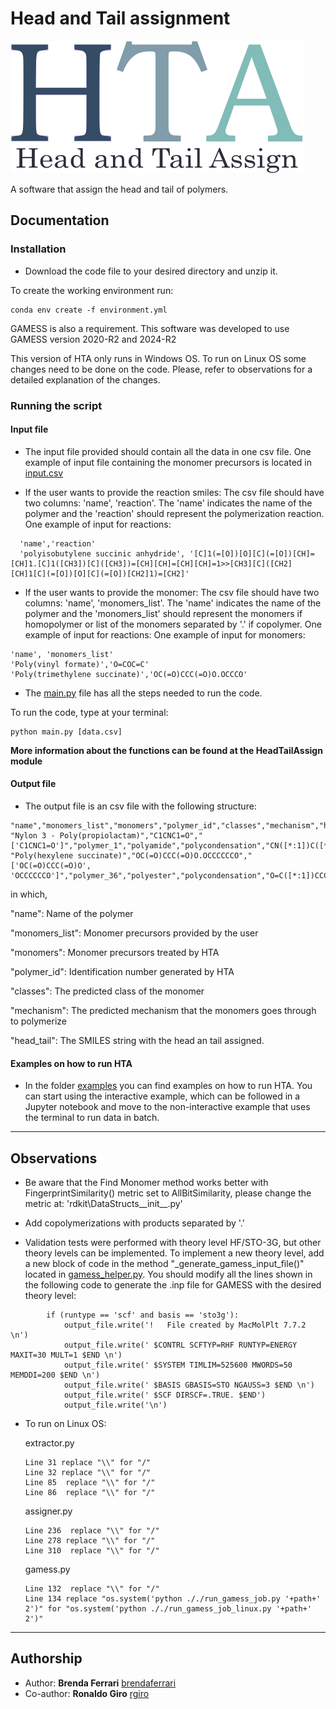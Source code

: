 # Head and Tail assignment

![HTA logo](resources/images/hta_logo.png)

A software that assign the head and tail of polymers.

## Documentation

### **Installation**

- Download the code file to your desired directory and unzip it.

To create the working environment run:

```
conda env create -f environment.yml
```

GAMESS is also a requirement. This software was developed to use GAMESS version 2020-R2 and 2024-R2

This version of HTA only runs in Windows OS. To run on Linux OS some changes need to be done on the code. Please, refer to observations for a detailed explanation of the changes.

### **Running the script**

#### Input file

- The input file provided should contain all the data in one csv file. One example of input file containing the monomer precursors is located in [input.csv](example/non-interactive/input.csv)

- If the user wants to provide the reaction smiles: The csv file should have two columns: 'name', 'reaction'. The 'name' indicates the name of the polymer and the 'reaction' should represent the polymerization reaction. One example of input for reactions:

```
  'name','reaction'
  'polyisobutylene succinic anhydride', '[C]1(=[O])[O][C](=[O])[CH]=[CH]1.[C]1([CH3])[C]([CH3])=[CH][CH]=[CH][CH]=1>>[CH3][C]([CH2][CH]1[C](=[O])[O][C](=[O])[CH2]1)=[CH2]'
```

- If the user wants to provide the monomer: The csv file should have two columns: 'name', 'monomers_list'. The 'name' indicates the name of the polymer and the 'monomers_list' should represent the monomers if homopolymer or list of the monomers separated by '.' if copolymer. One example of input for reactions: One example of input for monomers:

```
'name', 'monomers_list'
'Poly(vinyl formate)','O=COC=C'
'Poly(trimethylene succinate)','OC(=O)CCC(=O)O.OCCCO'
```

- The [main.py](main.py) file has all the steps needed to run the code.

To run the code, type at your terminal:

```
python main.py [data.csv]
```

**More information about the functions can be found at the HeadTailAssign module**

#### Output file

- The output file is an csv file with the following structure:

```
"name","monomers_list","monomers","polymer_id","classes","mechanism","head_tail"
"Nylon 3 - Poly(propiolactam)","C1CNC1=O","['C1CNC1=O']","polymer_1","polyamide","polycondensation","CN([*:1])C([*:2])=O"
"Poly(hexylene succinate)","OC(=O)CCC(=O)O.OCCCCCCO","['OC(=O)CCC(=O)O', 'OCCCCCCO']","polymer_36","polyester","polycondensation","O=C([*:1])CCC(=O)OCCCCCCO[*:2]"
```

in which,

"name": Name of the polymer

"monomers_list": Monomer precursors provided by the user

"monomers": Monomer precursors treated by HTA

"polymer_id": Identification number generated by HTA

"classes": The predicted class of the monomer

"mechanism": The predicted mechanism that the monomers goes through to polymerize

"head_tail": The SMILES string with the head an tail assigned.

#### Examples on how to run HTA

- In the folder [examples](examples) you can find examples on how to run HTA. You can start using the interactive example, which can be followed in a Jupyter notebook and move to the non-interactive example that uses the terminal to run data in batch.

---

## Observations

- Be aware that the Find Monomer method works better with FingerprintSimilarity() metric set to AllBitSimilarity, please change the metric at: 'rdkit\DataStructs\_\_init\_\_.py'

- Add copolymerizations with products separated by '.'

- Validation tests were performed with theory level HF/STO-3G, but other theory levels can be implemented. To implement a new theory level, add a new block of code in the method "\_generate_gamess_input_file()" located in [gamess_helper.py](HeadTailAssign/gamess_helper.py). You should modify all the lines shown in the following code to generate the .inp file for GAMESS with the desired theory level:

```
        if (runtype == 'scf' and basis == 'sto3g'):
            output_file.write('!   File created by MacMolPlt 7.7.2 \n')
            output_file.write(' $CONTRL SCFTYP=RHF RUNTYP=ENERGY MAXIT=30 MULT=1 $END \n')
            output_file.write(' $SYSTEM TIMLIM=525600 MWORDS=50 MEMDDI=200 $END \n')
            output_file.write(' $BASIS GBASIS=STO NGAUSS=3 $END \n')
            output_file.write(' $SCF DIRSCF=.TRUE. $END')
            output_file.write('\n')
```
- To run on Linux OS:

  extractor.py
    
      Line 31 replace "\\" for "/"
      Line 32 replace "\\" for "/"
      Line 85  replace "\\" for "/"
      Line 86  replace "\\" for "/"
  
  assigner.py
  
      Line 236  replace "\\" for "/"
      Line 278 replace "\\" for "/"
      Line 310  replace "\\" for "/"
  
  gamess.py
  
      Line 132  replace "\\" for "/"
      Line 134 replace "os.system('python ././run_gamess_job.py '+path+' 2')" for "os.system('python ././run_gamess_job_linux.py '+path+' 2')"

---

## Authorship

- Author: **Brenda Ferrari** [brendaferrari](https://github.com/brendaferrari)
- Co-author: **Ronaldo Giro** [rgiro](https://github.com/rgiro)
